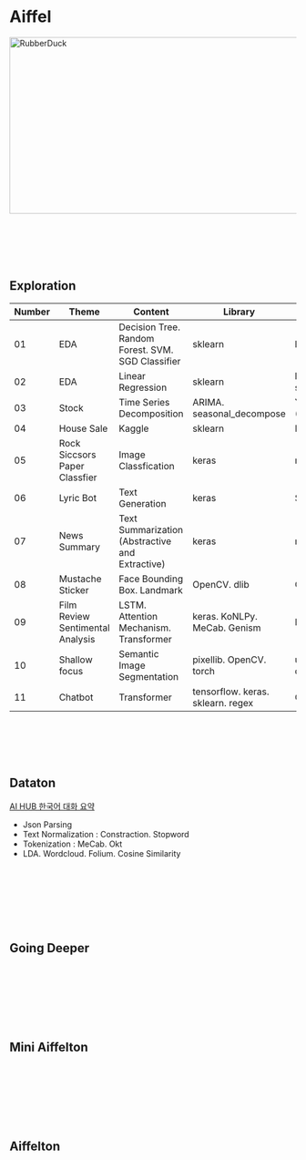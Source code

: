 
# Aiffel
<img src="https://velog.velcdn.com/images/leejaejun/post/f28d0ac3-0ff7-4489-89f6-9a161bf4cc9d/ee.png" width="600px" height="310px" title="px(픽셀) 크기 설정" alt="RubberDuck"></img><br/>
<br/><br/><br/><br/><br/>
## Exploration
|Number|Theme|Content|Library|Data|
|---|---|---|---|---|
|01|EDA|Decision Tree. Random Forest. SVM. SGD Classifier|sklearn|load_digits, wine, breast_cancer|
|02|EDA|Linear Regression|sklearn|load_diabetes. Forecast use of a city bikeshare system|
|03|Stock|Time Series Decomposition|ARIMA. seasonal_decompose|Yahoo Finance : Samsung Electronics Co., Ltd. (005930.KS)|
|04|House Sale|Kaggle|sklearn|House Sales in King County|
|05|Rock Siccsors Paper Classfier|Image Classfication|keras|rock_scissors_paper|
|06|Lyric Bot|Text Generation|keras|Song_Lyrics|
|07|News Summary|Text Summarization (Abstractive and Extractive)|keras|news_summary_more|
|08|Mustache Sticker|Face Bounding Box. Landmark|OpenCV. dlib|CelebA. ibug 300-W|
|09|Film Review Sentimental Analysis|LSTM. Attention Mechanism. Transformer|keras. KoNLPy. MeCab. Genism|Naver sentiment movie corpus v1.0|
|10|Shallow focus|Semantic Image Segmentation|pixellib. OpenCV. torch|unsplash. deeplabv3_xception_tf_dim_ordering_tf_kernels|
|11|Chatbot|Transformer|tensorflow. keras. sklearn. regex|Chatbot data for Korean v1.0|

<br/><br/><br/><br/>

## Dataton
[AI HUB 한국어 대화 요약](https://aihub.or.kr/aidata/30714)
* Json Parsing
* Text Normalization : Constraction. Stopword
* Tokenization : MeCab. Okt
* LDA. Wordcloud. Folium. Cosine Similarity

<br/><br/><br/><br/><br/><br/>
## Going Deeper
<br/><br/><br/><br/><br/><br/>
## Mini Aiffelton
<br/><br/><br/><br/><br/><br/>
## Aiffelton
<br/><br/><br/><br/><br/><br/>

